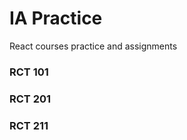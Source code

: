 
<h1> IA Practice</h1>

React courses practice and assignments

<h3>RCT 101 </h3>
<h3>RCT 201 </h3>
<h3>RCT 211 </h3>
